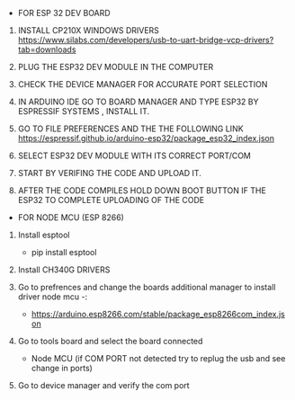  *    FOR ESP 32 DEV BOARD 

1. INSTALL CP210X WINDOWS DRIVERS 
https://www.silabs.com/developers/usb-to-uart-bridge-vcp-drivers?tab=downloads 

2. PLUG THE ESP32 DEV MODULE IN THE COMPUTER

3. CHECK THE DEVICE MANAGER FOR ACCURATE PORT SELECTION 

4. IN ARDUINO IDE GO TO BOARD MANAGER AND TYPE ESP32 BY ESPRESSIF SYSTEMS , INSTALL IT.

5. GO TO FILE PREFERENCES AND THE THE FOLLOWING LINK 
https://espressif.github.io/arduino-esp32/package_esp32_index.json

6. SELECT ESP32 DEV MODULE WITH ITS CORRECT PORT/COM

7. START BY VERIFING THE CODE AND UPLOAD IT.

8. AFTER THE CODE COMPILES HOLD DOWN BOOT BUTTON IF THE ESP32 TO COMPLETE UPLOADING OF THE CODE 

    
     
  *   FOR NODE MCU (ESP 8266)

1. Install esptool
    * pip install esptool

2. Install CH340G DRIVERS 

3. Go to prefrences and change the boards additional manager to install driver node mcu -:
    * https://arduino.esp8266.com/stable/package_esp8266com_index.json 

4. Go to tools board and select the board connected 
    * Node MCU 
(if COM PORT not detected try to replug the usb and see change in ports) 

5. Go to device manager and verify the com port 
